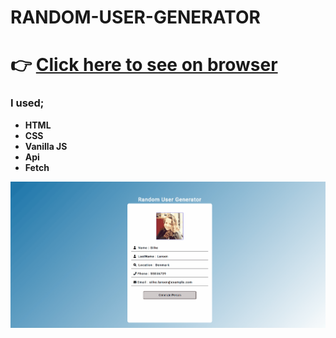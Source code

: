 # RANDOM-USER-GENERATOR

# :point_right: [Click here to see on browser](https://random-user-generator-ten.vercel.app/)

### I used;
  - <b>HTML</b>
  - <b>CSS</b>
  - <b>Vanilla JS</b>
  - <b>Api</b>
  - <b>Fetch</b>





![Random User App](https://github.com/IRONSTONE-A/RANDOM-USER-GENERATOR/blob/master/Random-User-Genarator.gif)
